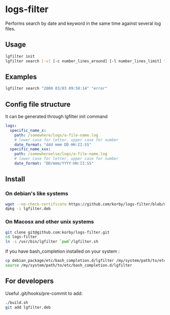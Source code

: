 # logs-filter
Performs search by date and keyword in the same time against several log files.

## Usage
```bash
lgfilter init
lgfilter search [-v] [-c number_lines_around] [-l number_lines_limit] "[year] day/month hour[:minutes:seconds]" ["keywords"]
```

## Examples
```bash
lgfilter search "2008 03/03 09:58:14" "error"
```

## Config file structure
It can be generated through lgfilter init command  

```yaml
logs:
  specific_name_x:
    path: /somewhere/logs/a-file-name.log
    # lower case for letter, upper case for number
    date_format: "ddd mmm DD HH:II:SS"
  specific_name_xxx:
    path: /somewhereelse/logs/a-file-name.log
    # lower case for letter, upper case for number
    date_format: "DD/mmm/YYYY:HH:II:SS"
```

## Install

### On debian's like systems
```bash
wget --no-check-certificate https://github.com/korby/logs-filter/blob/master/lgfilter.deb?raw=true -O lgfilter.deb
dpkg -i lgfilter.deb
```

### On Macosx and other unix systems
```bash
git clone git@github.com:korby/logs-filter.git
cd logs-filter
ln -s /usr/bin/lgfilter `pwd`/lgfilter.sh
```
If you have bash_completion installed on your system :
```bash
cp debian_package/etc/bash_completion.d/lgfilter /my/system/path/to/etc/bash_completion.d/
source /my/system/path/to/etc/bash_completion.d/lgfilter
```

## For developers
Useful .git/hooks/pre-commit to add:
```bash
./build.sh
git add lgfilter.deb
```
